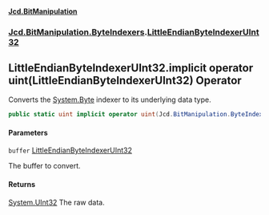 #### [Jcd.BitManipulation](index.md 'index')
### [Jcd.BitManipulation.ByteIndexers](Jcd.BitManipulation.ByteIndexers.md 'Jcd.BitManipulation.ByteIndexers').[LittleEndianByteIndexerUInt32](Jcd.BitManipulation.ByteIndexers.LittleEndianByteIndexerUInt32.md 'Jcd.BitManipulation.ByteIndexers.LittleEndianByteIndexerUInt32')

## LittleEndianByteIndexerUInt32.implicit operator uint(LittleEndianByteIndexerUInt32) Operator

Converts the [System.Byte](https://docs.microsoft.com/en-us/dotnet/api/System.Byte 'System.Byte') indexer to its
underlying data type.

```csharp
public static uint implicit operator uint(Jcd.BitManipulation.ByteIndexers.LittleEndianByteIndexerUInt32 buffer);
```
#### Parameters

<a name='Jcd.BitManipulation.ByteIndexers.LittleEndianByteIndexerUInt32.op_Implicituint(Jcd.BitManipulation.ByteIndexers.LittleEndianByteIndexerUInt32).buffer'></a>

`buffer` [LittleEndianByteIndexerUInt32](Jcd.BitManipulation.ByteIndexers.LittleEndianByteIndexerUInt32.md 'Jcd.BitManipulation.ByteIndexers.LittleEndianByteIndexerUInt32')

The buffer to convert.

#### Returns

[System.UInt32](https://docs.microsoft.com/en-us/dotnet/api/System.UInt32 'System.UInt32')
The raw data.